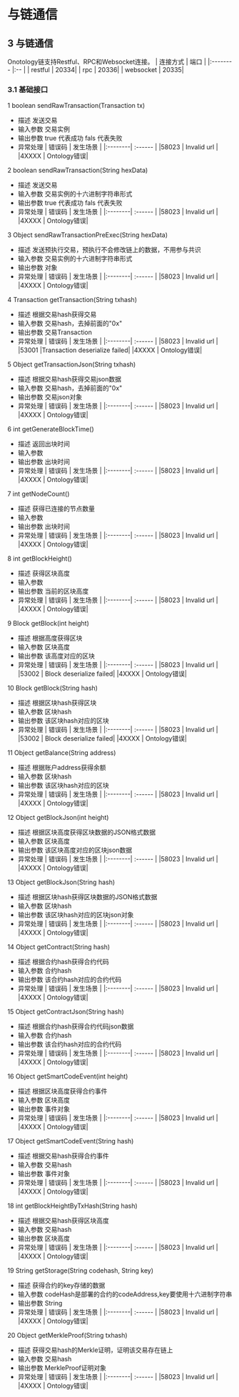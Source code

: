 # 与链通信

## 3 与链通信

Onotology链支持Restful、RPC和Websocket连接。
|  连接方式    | 端口  |
|:--------    |:--   |
|   restful   | 20334|
|   rpc       | 20336|
|   websocket | 20335|

### 3.1 基础接口

1 boolean sendRawTransaction(Transaction tx)
* 描述
发送交易
* 输入参数
交易实例
* 输出参数
true 代表成功
fals 代表失败
* 异常处理
|   错误码 |  发生场景        |
|:--------| :------     |
|58023    | Invalid url |
|4XXXX    | Ontology错误|

2 boolean sendRawTransaction(String hexData)
* 描述
发送交易
* 输入参数
交易实例的十六进制字符串形式
* 输出参数
true 代表成功
fals 代表失败
* 异常处理
|   错误码 |  发生场景        |
|:--------| :------      |
|58023    | Invalid url |
|4XXXX    | Ontology错误|

3 Object sendRawTransactionPreExec(String hexData)
* 描述
发送预执行交易，预执行不会修改链上的数据，不用参与共识
* 输入参数
交易实例的十六进制字符串形式
* 输出参数
对象
* 异常处理
|   错误码 |  发生场景        |
|:--------| :------                                               |
|58023    | Invalid url |
|4XXXX    | Ontology错误|

4 Transaction  getTransaction(String txhash)
* 描述
根据交易hash获得交易
* 输入参数
交易hash，去掉前面的"0x"
* 输出参数
交易Transaction
* 异常处理
|   错误码 |  发生场景        |
|:--------| :------                                               |
|58023    | Invalid url |
|53001    |Transaction deserialize failed|
|4XXXX    | Ontology错误|

5 Object getTransactionJson(String txhash)
* 描述
根据交易hash获得交易json数据
* 输入参数
交易hash，去掉前面的"0x"
* 输出参数
交易json对象
* 异常处理
|   错误码 |  发生场景        |
|:--------| :------       |
|58023    | Invalid url |
|4XXXX    | Ontology错误|

6 int getGenerateBlockTime()
* 描述
返回出块时间
* 输入参数
* 输出参数
出块时间
* 异常处理
|   错误码 |  发生场景        |
|:--------| :------     |
|58023    | Invalid url |
|4XXXX    | Ontology错误|

7 int getNodeCount()
* 描述
获得已连接的节点数量
* 输入参数
* 输出参数
出块时间
* 异常处理
|   错误码 |  发生场景        |
|:--------| :------    |
|58023    | Invalid url |
|4XXXX    | Ontology错误|

8 int getBlockHeight()
* 描述
获得区块高度
* 输入参数
* 输出参数
当前的区块高度
* 异常处理
|   错误码 |  发生场景        |
|:--------| :------     |
|58023    | Invalid url |
|4XXXX    | Ontology错误|

9 Block getBlock(int height)
* 描述
根据高度获得区块
* 输入参数
区块高度
* 输出参数
该高度对应的区块
* 异常处理
|   错误码 |  发生场景        |
|:--------| :------       |
|58023    | Invalid url |
|53002    | Block deserialize failed|
|4XXXX    | Ontology错误|

10 Block getBlock(String hash)
* 描述
根据区块hash获得区块
* 输入参数
区块hash
* 输出参数
该区块hash对应的区块
* 异常处理
|   错误码 |  发生场景        |
|:--------| :------       |
|58023    | Invalid url |
|53002    | Block deserialize failed|
|4XXXX    | Ontology错误|

11 Object       getBalance(String address)
* 描述
根据账户address获得余额
* 输入参数
区块hash
* 输出参数
该区块hash对应的区块
* 异常处理
|   错误码 |  发生场景        |
|:--------| :------      |
|58023    | Invalid url |
|4XXXX    | Ontology错误|

12 Object getBlockJson(int height)
* 描述
根据区块高度获得区块数据的JSON格式数据
* 输入参数
区块高度
* 输出参数
该区块高度对应的区块json数据
* 异常处理
|   错误码 |  发生场景      |
|:--------| :------    |
|58023    | Invalid url |
|4XXXX    | Ontology错误|

13 Object getBlockJson(String hash)
* 描述
根据区块hash获得区块数据的JSON格式数据
* 输入参数
区块hash
* 输出参数
该区块hash对应的区块json对象
* 异常处理
|   错误码 |  发生场景      |
|:--------| :------     |
|58023    | Invalid url |
|4XXXX    | Ontology错误|

14 Object getContract(String hash)
* 描述
根据合约hash获得合约代码
* 输入参数
合约hash
* 输出参数
该合约hash对应的合约代码
* 异常处理
|   错误码 |  发生场景      |
|:--------| :------                                               |
|58023    | Invalid url |
|4XXXX    | Ontology错误|

15 Object getContractJson(String hash)
* 描述
根据合约hash获得合约代码json数据
* 输入参数
合约hash
* 输出参数
该合约hash对应的合约代码
* 异常处理
|   错误码 |  发生场景      |
|:--------| :------                                               |
|58023    | Invalid url |
|4XXXX    | Ontology错误|

16 Object getSmartCodeEvent(int height)
* 描述
根据区块高度获得合约事件
* 输入参数
区块高度
* 输出参数
事件对象
* 异常处理
|   错误码 |  发生场景      |
|:--------| :------     |
|58023    | Invalid url |
|4XXXX    | Ontology错误|

17 Object getSmartCodeEvent(String hash)
* 描述
根据交易hash获得合约事件
* 输入参数
交易hash
* 输出参数
事件对象
* 异常处理
|   错误码 |  发生场景      |
|:--------| :------       |
|58023    | Invalid url |
|4XXXX    | Ontology错误|

18 int getBlockHeightByTxHash(String hash)
* 描述
根据交易hash获得区块高度
* 输入参数
交易hash
* 输出参数
区块高度
* 异常处理
|   错误码 |  发生场景      |
|:--------| :------      |
|58023    | Invalid url |
|4XXXX    | Ontology错误|

19 String getStorage(String codehash, String key)
* 描述
获得合约的key存储的数据
* 输入参数
codeHash是部署的合约的codeAddress,key要使用十六进制字符串
* 输出参数
String
* 异常处理
|   错误码 |  发生场景      |
|:--------| :------      |
|58023    | Invalid url |
|4XXXX    | Ontology错误|

20 Object getMerkleProof(String txhash)
* 描述
获得交易hash的Merkle证明，证明该交易存在链上
* 输入参数
交易hash
* 输出参数
MerkleProof证明对象
* 异常处理
|   错误码 |  发生场景      |
|:--------| :------     |
|58023    | Invalid url |
|4XXXX    | Ontology错误|
